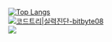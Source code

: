 [![Top Langs](https://github-readme-stats.vercel.app/api/top-langs/?username=bitbyte08)](https://github.com/anuraghazra/github-readme-stats)
<br>
[![코드트리|실력진단-bitbyte08](https://banner.codetree.ai/v1/banner/bitbyte08)](https://www.codetree.ai/profiles/bitbyte08)
<br>
<a href="https://bitbyte-itstory.Tistory.com/"><img src="https://img.shields.io/badge/Tistory-000000?style=flat-square&logo=Tistory&logoColor=white"/></a>
<!---
BitByte08/BitByte08 is a ✨ special ✨ repository because its `README.md` (this file) appears on your GitHub profile.
You can click the Preview link to take a look at your changes.
--->

